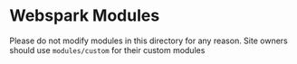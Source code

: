 # Webspark Modules

Please do not modify modules in this directory for any reason. Site owners
should use `modules/custom` for their custom modules
